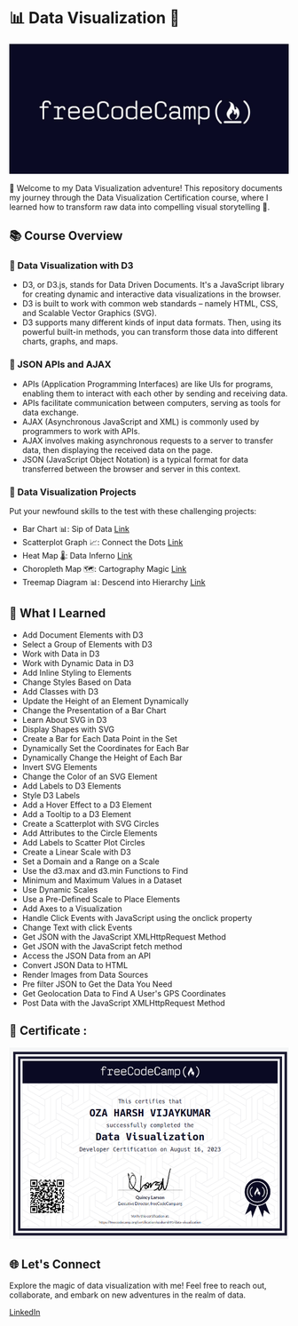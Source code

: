 # 📊 Data Visualization 🚀

<p align="center">
<img src = "fcc.jpg" width="600" >
</p>

 🎉 Welcome to my Data Visualization adventure! This repository documents my journey through the Data Visualization Certification course, where I learned how to transform raw data into compelling visual storytelling 🎈.





## 📚 Course Overview

### 📌 Data Visualization with D3
+ D3, or D3.js, stands for Data Driven Documents. It's a JavaScript library for creating dynamic and interactive data visualizations in the browser.
+ D3 is built to work with common web standards – namely HTML, CSS, and Scalable Vector Graphics (SVG).
+ D3 supports many different kinds of input data formats. Then, using its powerful built-in methods, you can transform those data into different charts, graphs, and maps.
### 📌 JSON APIs and AJAX
+ APIs (Application Programming Interfaces) are like UIs for programs, enabling them to interact with each other by sending and receiving data.
+ APIs facilitate communication between computers, serving as tools for data exchange.
+ AJAX (Asynchronous JavaScript and XML) is commonly used by programmers to work with APIs.
+ AJAX involves making asynchronous requests to a server to transfer data, then displaying the received data on the page.
+ JSON (JavaScript Object Notation) is a typical format for data transferred between the browser and server in this context.

### 🎁 Data Visualization Projects

Put your newfound skills to the test with these challenging projects:

- Bar Chart 📊: Sip of Data [Link](https://github.com/ozaharsh95/Freecodecamp_Data_Visualization/tree/main/Project%201:%20%20Visualize%20Data%20with%20a%20Bar%20Chart)
- Scatterplot Graph 📈: Connect the Dots [Link](https://github.com/ozaharsh95/Freecodecamp_Data_Visualization/tree/main/Project%202:%20%20Visuliza%20Data%20with%20a%20Scatterplot%20Graph)
- Heat Map 🌡️: Data Inferno [Link](https://github.com/ozaharsh95/Freecodecamp_Data_Visualization/tree/main/Project%203:%20%20Visulize%20Data%20with%20a%20Heat%20Map)
- Choropleth Map 🗺️: Cartography Magic [Link](https://github.com/ozaharsh95/Freecodecamp_Data_Visualization/tree/main/Project%204:%20%20Visuliza%20Data%20with%20a%20Choropleth%20Map)
- Treemap Diagram 📊: Descend into Hierarchy [Link](https://github.com/ozaharsh95/Freecodecamp_Data_Visualization/tree/main/Project%205:%20%20Visuliza%20Data%20with%20a%20Treemap%20Diagram)
  
## 🌟 What I Learned
+ Add Document Elements with D3 
+ Select a Group of Elements with D3 
+ Work with Data in D3 
+ Work with Dynamic Data in D3 
+ Add Inline Styling to Elements
+ Change Styles Based on Data
+ Add Classes with D3
+ Update the Height of an Element Dynamically 
+ Change the Presentation of a Bar Chart
+ Learn About SVG in D3
+ Display Shapes with SVG 
+ Create a Bar for Each Data Point in the Set 
+ Dynamically Set the Coordinates for Each Bar 
+ Dynamically Change the Height of Each Bar 
+ Invert SVG Elements 
+ Change the Color of an SVG Element 
+ Add Labels to D3 Elements 
+ Style D3 Labels 
+ Add a Hover Effect to a D3 Element 
+ Add a Tooltip to a D3 Element 
+ Create a Scatterplot with SVG Circles
+ Add Attributes to the Circle Elements 
+ Add Labels to Scatter Plot Circles 
+ Create a Linear Scale with D3 
+ Set a Domain and a Range on a Scale
+ Use the d3.max and d3.min Functions to Find 
+ Minimum and Maximum Values in a Dataset 
+ Use Dynamic Scales 
+ Use a Pre-Defined Scale to Place Elements 
+ Add Axes to a Visualization 
+ Handle Click Events with JavaScript using the onclick property 
+ Change Text with click Events 
+ Get JSON with the JavaScript XMLHttpRequest Method 
+ Get JSON with the JavaScript fetch method 
+ Access the JSON Data from an API 
+ Convert JSON Data to HTML 
+ Render Images from Data Sources 
+ Pre filter JSON to Get the Data You Need  
+ Get Geolocation Data to Find A User's GPS Coordinates 
+ Post Data with the JavaScript XMLHttpRequest Method 

## 🎯 Certificate :
<img src="Harsh_Oza_Freecodecamp_Data_Visulization.png">


## 🌐 Let's Connect

Explore the magic of data visualization with me! Feel free to reach out, collaborate, and embark on new adventures in the realm of data.

[LinkedIn](https://www.linkedin.com/in/ozaharsh955/)

